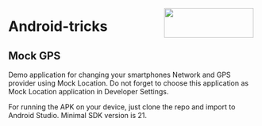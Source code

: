 <a href="http://navigine.com"><img src="https://navigine.com/assets/web/images/logo.svg" align="right" height="60" width="180" hspace="10" vspace="5"></a>

# Android-tricks

## Mock GPS

Demo application for changing your smartphones Network and GPS provider using Mock Location. Do not forget to choose this application as Mock Location application in Developer Settings.

For running the APK on your device, just clone the repo and import to Android Studio. Minimal SDK version is 21.
